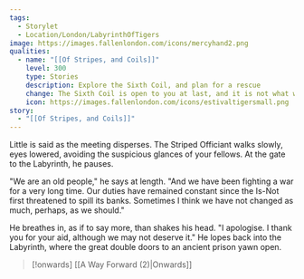 ```yaml
---
tags:
  - Storylet
  - Location/London/LabyrinthOfTigers
image: https://images.fallenlondon.com/icons/mercyhand2.png
qualities:
  - name: "[[Of Stripes, and Coils]]"
    level: 300
    type: Stories
    description: Explore the Sixth Coil, and plan for a rescue
    change: The Sixth Coil is open to you at last, and it is not what was promised.
    icon: https://images.fallenlondon.com/icons/estivaltigersmall.png
story:
  - "[[Of Stripes, and Coils]]"
---
```

Little is said as the meeting disperses. The Striped Officiant walks slowly, eyes lowered, avoiding the suspicious glances of your fellows. At the gate to the Labyrinth, he pauses.

"We are an old people," he says at length. "And we have been fighting a war for a very long time. Our duties have remained constant since the Is-Not first threatened to spill its banks. Sometimes I think we have not changed as much, perhaps, as we should."

He breathes in, as if to say more, than shakes his head. "I apologise. I thank you for your aid, although we may not deserve it." He lopes back into the Labyrinth, where the great double doors to an ancient prison yawn open.

> [!onwards] [[A Way Forward (2)|Onwards]]